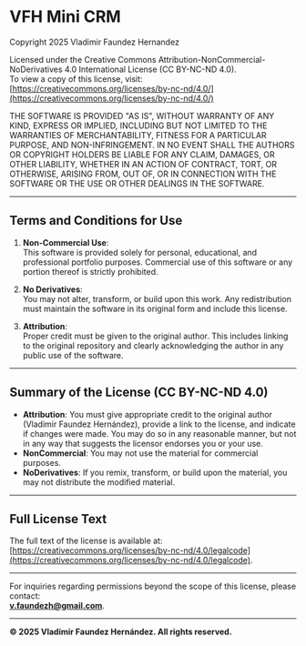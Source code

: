 # VFH Mini CRM

Copyright 2025 Vladimir Faundez Hernandez

Licensed under the Creative Commons Attribution-NonCommercial-NoDerivatives 4.0 International License (CC BY-NC-ND 4.0).  
To view a copy of this license, visit:  
[https://creativecommons.org/licenses/by-nc-nd/4.0/](https://creativecommons.org/licenses/by-nc-nd/4.0/)

THE SOFTWARE IS PROVIDED "AS IS", WITHOUT WARRANTY OF ANY KIND, EXPRESS OR IMPLIED, INCLUDING BUT NOT LIMITED TO THE WARRANTIES OF MERCHANTABILITY, FITNESS FOR A PARTICULAR PURPOSE, AND NON-INFRINGEMENT. IN NO EVENT SHALL THE AUTHORS OR COPYRIGHT HOLDERS BE LIABLE FOR ANY CLAIM, DAMAGES, OR OTHER LIABILITY, WHETHER IN AN ACTION OF CONTRACT, TORT, OR OTHERWISE, ARISING FROM, OUT OF, OR IN CONNECTION WITH THE SOFTWARE OR THE USE OR OTHER DEALINGS IN THE SOFTWARE.

---

## Terms and Conditions for Use

1. **Non-Commercial Use**:  
   This software is provided solely for personal, educational, and professional portfolio purposes. Commercial use of this software or any portion thereof is strictly prohibited.

2. **No Derivatives**:  
   You may not alter, transform, or build upon this work. Any redistribution must maintain the software in its original form and include this license.

3. **Attribution**:  
   Proper credit must be given to the original author. This includes linking to the original repository and clearly acknowledging the author in any public use of the software.

---

## Summary of the License (CC BY-NC-ND 4.0)

- **Attribution**: You must give appropriate credit to the original author (Vladimir Faundez Hernández), provide a link to the license, and indicate if changes were made. You may do so in any reasonable manner, but not in any way that suggests the licensor endorses you or your use.
- **NonCommercial**: You may not use the material for commercial purposes.
- **NoDerivatives**: If you remix, transform, or build upon the material, you may not distribute the modified material.

---

## Full License Text

The full text of the license is available at:  
[https://creativecommons.org/licenses/by-nc-nd/4.0/legalcode](https://creativecommons.org/licenses/by-nc-nd/4.0/legalcode).

---

For inquiries regarding permissions beyond the scope of this license, please contact:  
**v.faundezh@gmail.com**.

---

**© 2025 Vladimir Faundez Hernández. All rights reserved.**